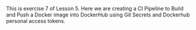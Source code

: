 This is exercise 7 of Lesson 5. Here we are creating a CI Pipeline to Build and Push a Docker image into DockerHub using Git Secrets and Dockerhub personal access tokens.